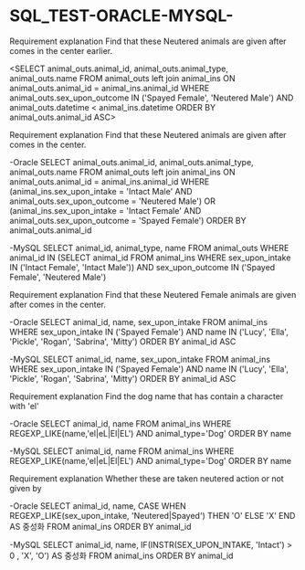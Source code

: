 # SQL_TEST-ORACLE-MYSQL-

Requirement explanation
Find that these Neutered animals are given after comes in the center earlier.

<SELECT animal_outs.animal_id, animal_outs.animal_type, animal_outs.name
FROM animal_outs left join animal_ins
ON animal_outs.animal_id = animal_ins.animal_id
WHERE animal_outs.sex_upon_outcome IN ('Spayed Female', 'Neutered Male')
AND animal_outs.datetime < animal_ins.datetime
ORDER BY animal_outs.animal_id ASC>





Requirement explanation
Find that these Neutered animals are given after comes in the center.

-Oracle
SELECT animal_outs.animal_id, animal_outs.animal_type, animal_outs.name
FROM animal_outs left join animal_ins
ON animal_outs.animal_id = animal_ins.animal_id
WHERE (animal_ins.sex_upon_intake = 'Intact Male' AND animal_outs.sex_upon_outcome = 'Neutered Male')
OR (animal_ins.sex_upon_intake = 'Intact Female' AND animal_outs.sex_upon_outcome = 'Spayed Female')
ORDER BY animal_outs.animal_id

-MySQL
SELECT animal_id, animal_type, name
FROM animal_outs
WHERE animal_id IN 
(SELECT animal_id FROM animal_ins 
 WHERE sex_upon_intake 
 IN ('Intact Female', 'Intact Male'))
AND sex_upon_outcome IN ('Spayed Female', 'Neutered Male')





Requirement explanation
Find that these Neutered Female animals are given after comes in the center.

-Oracle
SELECT animal_id, name, sex_upon_intake
FROM animal_ins
WHERE sex_upon_intake IN ('Spayed Female')
AND name IN ('Lucy', 'Ella', 'Pickle', 'Rogan', 'Sabrina', 'Mitty')
ORDER BY animal_id ASC

-MySQL
SELECT animal_id, name, sex_upon_intake
FROM animal_ins
WHERE sex_upon_intake IN ('Spayed Female')
AND name IN ('Lucy', 'Ella', 'Pickle', 'Rogan', 'Sabrina', 'Mitty')
ORDER BY animal_id ASC




Requirement explanation
Find the dog name that has contain a character with 'el'

-Oracle
SELECT animal_id, name
FROM animal_ins
WHERE REGEXP_LIKE(name,'el|eL|El|EL') 
AND animal_type='Dog'
ORDER BY name

-MySQL
SELECT animal_id, name
FROM animal_ins
WHERE REGEXP_LIKE(name,'el|eL|El|EL') 
AND animal_type='Dog'
ORDER BY name




Requirement explanation
Whether these are taken neutered action or not given by

-Oracle
SELECT animal_id, name, CASE WHEN REGEXP_LIKE(sex_upon_intake, 'Neutered|Spayed')
THEN 'O' 
ELSE 'X' 
END AS 중성화 
FROM animal_ins 
ORDER BY animal_id

-MySQL
SELECT animal_id, name, 
IF(INSTR(SEX_UPON_INTAKE, 'Intact') > 0 , 'X', 'O') AS 중성화
FROM animal_ins
ORDER BY animal_id










